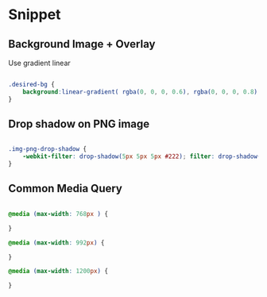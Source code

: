 # Snippet

## Background Image + Overlay

Use gradient linear

```css

.desired-bg {
    background:linear-gradient( rgba(0, 0, 0, 0.6), rgba(0, 0, 0, 0.8) ),url('');
}

```

## Drop shadow on PNG image

```css

.img-png-drop-shadow {
    -webkit-filter: drop-shadow(5px 5px 5px #222); filter: drop-shadow(5px 5px 5px #222);
}

```

## Common Media Query

```css

@media (max-width: 768px ) {

}

@media (max-width: 992px) {

}

@media (max-width: 1200px) {

}

```